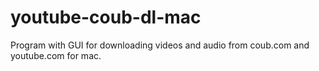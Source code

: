 # youtube-coub-dl-mac
Program with GUI for downloading videos and audio from coub.com and youtube.com for mac.
